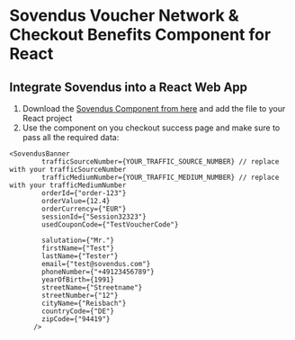 # Sovendus Voucher Network & Checkout Benefits Component for React

## Integrate Sovendus into a React Web App

1. Download the [Sovendus Component from here](https://raw.githubusercontent.com/Sovendus-GmbH/Sovendus-Voucher-Network-and-Checkout-Benefits-Component-for-React/main/SovendusVoucherNetworkAndCheckoutBenefits.tsx) and add the file to your React project
2. Use the component on you checkout success page and make sure to pass all the required data:
```
<SovendusBanner
        trafficSourceNumber={YOUR_TRAFFIC_SOURCE_NUMBER} // replace with your trafficSourceNumber
        trafficMediumNumber={YOUR_TRAFFIC_MEDIUM_NUMBER} // replace with your trafficMediumNumber
        orderId={"order-123"}
        orderValue={12.4}
        orderCurrency={"EUR"}
        sessionId={"Session32323"}
        usedCouponCode={"TestVoucherCode"}

        salutation={"Mr."}
        firstName={"Test"}
        lastName={"Tester"}
        email={"test@sovendus.com"}
        phoneNumber={"+49123456789"}
        yearOfBirth={1991}
        streetName={"Streetname"}
        streetNumber={"12"}
        cityName={"Reisbach"}
        countryCode={"DE"}
        zipCode={"94419"}
      />
```